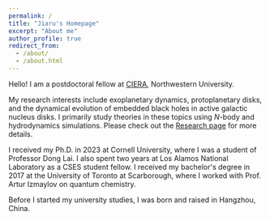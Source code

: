```yaml
---
permalink: /
title: "Jiaru's Homepage"
excerpt: "About me"
author_profile: true
redirect_from: 
  - /about/
  - /about.html
---
```


Hello! I am a postdoctoral fellow at [CIERA](https://ciera.northwestern.edu/), Northwestern University. 

My research interests include exoplanetary dynamics, protoplanetary disks, and the dynamical evolution of embedded black holes in active galactic nucleus disks. I primarily study theories in these topics using <i>N</i>-body and hydrodynamics simulations. Please check out the [Research page](https://lijiaru0305.github.io/publications/) for more details.

I received my Ph.D. in 2023 at Cornell University, where I was a student of Professor Dong Lai. I also spent two years at Los Alamos National Laboratory as a CSES student fellow. I received my bachelor's degree in 2017 at the University of Toronto at Scarborough, where I worked with Prof. Artur Izmaylov on quantum chemistry. 

Before I started my university studies, I was born and raised in Hangzhou, China. 


